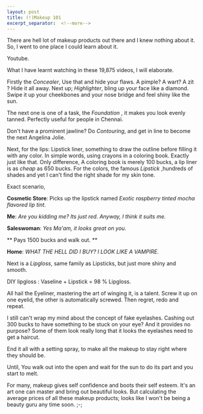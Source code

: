 ```yaml
---
layout: post
title: (!)Makeup 101
excerpt_separator:  <!--more-->
---
```


There are hell lot of makeup products out there and I knew nothing about it. So, I went to one place I could learn about it. 

Youtube. 

What I have learnt watching in these 19,875 videos, I will elaborate.

Firstly the *Concealer*, Use that and hide your flaws. A pimple? A wart? A zit ? Hide it all away. Next up; *Highlighter*, bling up your face like a diamond. Swipe it up your cheekbones and your nose bridge and feel shiny like the sun. 

The next one is one of a task, the *Foundation* , it makes you look evenly tanned. Perfectly useful for people in Chennai.

Don't have a prominent jawline? Do *Contouring*, and get in line to become the next Angelina Jolie. 

Next, for the lips: Lipstick liner, something to draw the outline before filling it with any color. In simple words, using crayons in a coloring book. Exactly just like that. Only difference, A coloring book is merely 100 bucks, a lip liner is as *cheap* as 650 bucks. For the colors, the famous *Lipstick* ,hundreds of shades and yet I can't find the right shade for my skin tone. 

Exact scenario, 

**Cosmetic Store**: Picks up the lipstick named *Exotic raspberry tinted mocha flavored lip tint*. 

**Me**: *Are you kidding me? Its just red. Anyway, I think it suits me.*

**Saleswoman**: *Yes Ma'am, it looks great on you.*

**  Pays 1500 bucks and walk out.  **

**Home**: *WHAT THE HELL DID I BUY? I LOOK LIKE A VAMPIRE.*

Next is a *Lipgloss*, same family as Lipsticks, but just more shiny and smooth. 

DIY lipgloss : Vaseline + Lipstick = 98 % Lipgloss. 

All hail the Eyeliner, mastering the art of winging it, is a talent. Screw it up on one eyelid, the other is automatically screwed. Then regret, redo and repeat.

I still can't wrap my mind about the concept of fake eyelashes. Cashing out 300 bucks to have something to be stuck on your eye? And it provides no purpose? Some of them look really long that it looks the eyelashes need to get a haircut. 

End it all with a setting spray, to make all the makeup to stay right where they should be. 

Until, You walk out into the open and wait for the sun to do its part and you start to melt. 

For many, makeup gives self confidence and boots their self esteem. It's an art one can master and bring out beautiful looks. But calculating the average prices of all these makeup products; looks like I won't be being a beauty guru any time soon. ;-;


